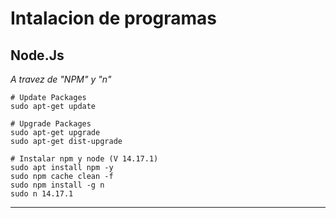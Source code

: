# Intalacion de programas

## Node.Js

*A travez de "NPM" y "n"*

```
# Update Packages
sudo apt-get update

# Upgrade Packages
sudo apt-get upgrade
sudo apt-get dist-upgrade

# Instalar npm y node (V 14.17.1)
sudo apt install npm -y
sudo npm cache clean -f
sudo npm install -g n
sudo n 14.17.1
```

---
